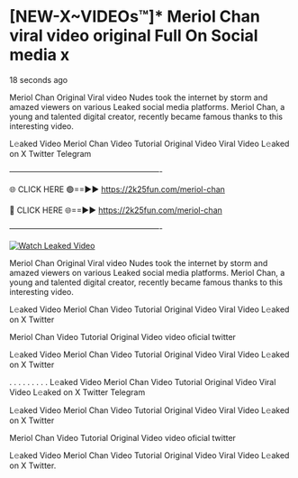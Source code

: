 # [NEW-X~VIDEOs™]* Meriol Chan viral video original Full On Social media x

18 seconds ago

Meriol Chan Original Viral video Nudes took the internet by storm and amazed viewers on various Leaked social media platforms. Meriol Chan, a young and talented digital creator, recently became famous thanks to this interesting video.

L𝚎aked Video Meriol Chan Video Tutorial Original Video Viral Video L𝚎aked on X Twitter Telegram

———————————————————-

🌐 CLICK HERE 🟢==►► https://2k25fun.com/meriol-chan

🔴 CLICK HERE 🌐==►► https://2k25fun.com/meriol-chan

———————————————————-

[![Watch Leaked Video](https://miro.medium.com/v2/resize:fit:828/format:webp/1*cilzJN44JGOrTw9NJCrNHA.gif "Watch Leaked Video")](https://2k25fun.com/meriol-chan)

Meriol Chan Original Viral video Nudes took the internet by storm and amazed viewers on various Leaked social media platforms. Meriol Chan, a young and talented digital creator, recently became famous thanks to this interesting video.

L𝚎aked Video Meriol Chan Video Tutorial Original Video Viral Video L𝚎aked on X Twitter

Meriol Chan Video Tutorial Original Video video oficial twitter

L𝚎aked Video Meriol Chan Video Tutorial Original Video Viral Video L𝚎aked on X Twitter

. . . . . . . . . L𝚎aked Video Meriol Chan Video Tutorial Original Video Viral Video L𝚎aked on X Twitter Telegram

L𝚎aked Video Meriol Chan Video Tutorial Original Video Viral Video L𝚎aked on X Twitter

Meriol Chan Video Tutorial Original Video video oficial twitter

L𝚎aked Video Meriol Chan Video Tutorial Original Video Viral Video L𝚎aked on X Twitter.
